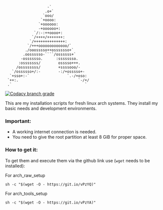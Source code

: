 ```text
                   -`
                  .o+`
                 `ooo/
                `+oooo:
               `+oooooo:
               -+oooooo+:
             `/:-:++oooo+:
            `/++++/+++++++:
           `/++++++++++++++:
          `/+++ooooooooooooo/`
         ./ooosssso++osssssso+`
        .oossssso-````/ossssss+`
       -osssssso.      :ssssssso.
      :osssssss/        osssso+++.
     /ossssssss/        +ssssooo/-
   `/ossssso+/:-        -:/+osssso+-
  `+sso+:-`                 `.-/+oso:
 `++:.                           `-/+/
 .`                                 `
```
[![Codacy branch grade](https://img.shields.io/codacy/grade/bd624a532906451d9cdaa6b65f43bdc4/arch-install.svg)](https://www.codacy.com/app/poeschl/pscripts/dashboard?bid=3922198)

This are my installation scripts for fresh linux arch systems. They install my basic needs and development environments.

### Important:

* A working internet connection is needed.
* You need to give the root partition at least 8 GiB for proper space.

### How to get it:

To get them and execute them via the github link use (`wget` needs to be installed):

For arch_raw_setup
```shell
sh -c "$(wget -O - https://git.io/vPzYQ)"
```

For arch_tools_setup
```shell
sh -c "$(wget -O - https://git.io/vPzYA)"
```
